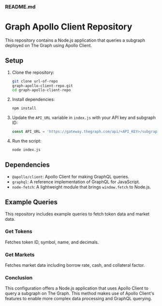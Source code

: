 ### README.md

# Graph Apollo Client Repository

This repository contains a Node.js application that queries a subgraph deployed on The Graph using Apollo Client.

## Setup

1. Clone the repository:
   ```sh
   git clone url-of-repo
   graph-apollo-client-repo.git
   cd graph-apollo-client-repo
   ```

2. Install dependencies:
   ```sh
   npm install
   ```

3. Update the `API_URL` variable in `index.js` with your API key and subgraph ID:
   ```javascript
   const API_URL = 'https://gateway.thegraph.com/api/<API_KEY>/subgraphs/id/<SUBGRAPH_ID>';
   ```

4. Run the script:
   ```sh
   node index.js
   ```

## Dependencies

- `@apollo/client`: Apollo Client for making GraphQL queries.
- `graphql`: A reference implementation of GraphQL for JavaScript.
- `node-fetch`: A lightweight module that brings `window.fetch` to Node.js.

## Example Queries

This repository includes example queries to fetch token data and market data.

### Get Tokens

Fetches token ID, symbol, name, and decimals.

### Get Markets

Fetches market data including borrow rate, cash, and collateral factor.


### Conclusion

This configuration offers a Node.js application that uses Apollo Client to query a subgraph on The Graph. This method makes use of Apollo Client's features to enable more complex data processing and GraphQL querying.


